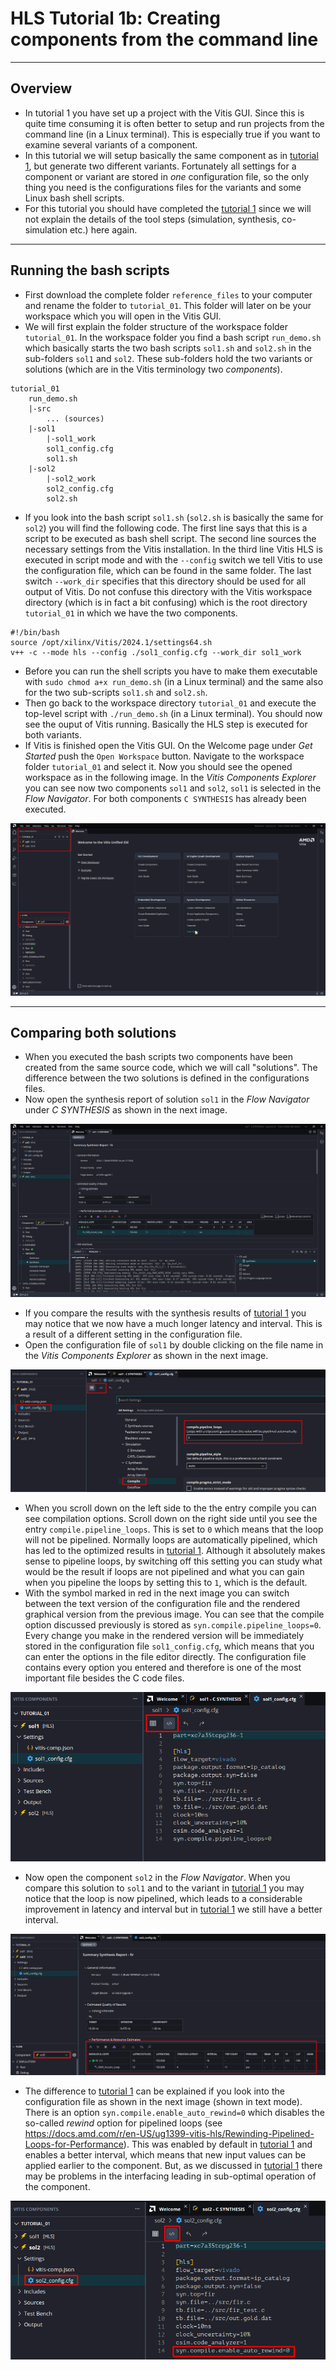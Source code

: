 # HLS Tutorial 1b: Creating components from the command line

---
## Overview
* In tutorial 1 you have set up a project with the Vitis GUI. Since this is quite time consuming it is often better to setup and run projects from the command line (in a Linux terminal). This is especially true if you want to examine several variants of a component. 
* In this tutorial we will setup basically the same component as in [tutorial 1](tutorial_01.md), but generate two different variants. Fortunately all settings for a component or variant are stored in _one_ configuration file, so the only thing you need is the configurations files for the variants and some Linux bash shell scripts.
* For this tutorial you should have completed the [tutorial 1](tutorial_01.md) since we will not explain the details of the tool steps (simulation, synthesis, co-simulation etc.) here again.

---
## Running the bash scripts
* First download the complete folder `reference_files` to your computer and rename the folder to `tutorial_01`. This folder will later on be your workspace which you will open in the Vitis GUI.
* We will first explain the folder structure of the workspace folder `tutorial_01`. In the workspace folder you find a bash script `run_demo.sh` which basically starts the two bash scripts `sol1.sh` and `sol2.sh` in the sub-folders `sol1` and `sol2`. These sub-folders hold the two variants or solutions (which are in the Vitis terminology two _components_).

```
tutorial_01
    run_demo.sh
	|-src
        ... (sources)
	|-sol1
		|-sol1_work
		sol1_config.cfg
        sol1.sh
	|-sol2
		|-sol2_work
		sol2_config.cfg
        sol2.sh
```
* If you look into the bash script `sol1.sh` (`sol2.sh` is basically the same for `sol2`) you will find the following code. The first line says that this is a script to be executed as bash shell script. The second line sources the necessary settings from the Vitis installation. In the third line Vitis HLS is executed in script mode and with the `--config` switch we tell Vitis to use the configuration file, which can be found in the same folder. The last switch `--work_dir` specifies that this directory should be used for all output of Vitis. Do not confuse this directory with the Vitis workspace directory (which is in fact a bit confusing) which is the root directory `tutorial_01` in which we have the two components. 
 
```
#!/bin/bash
source /opt/xilinx/Vitis/2024.1/settings64.sh
v++ -c --mode hls --config ./sol1_config.cfg --work_dir sol1_work
```

* Before you can run the shell scripts you have to make them executable with `sudo chmod a+x run_demo.sh` (in a Linux terminal) and the same also for the two sub-scripts `sol1.sh` and `sol2.sh`.
* Then go back to the workspace directory `tutorial_01` and execute the top-level script with `./run_demo.sh` (in a Linux terminal). You should now see the ouput of Vitis running. Basically the HLS step is executed for both variants.
* If Vitis is finished open the Vitis GUI. On the Welcome page under _Get Started_ push the `Open Workspace` button. Navigate to the workspace folder `tutorial_01` and select it. Now you should see the opened workspace as in the following image. In the _Vitis Components Explorer_ you can see now two components `sol1` and `sol2`, `sol1` is selected in the _Flow Navigator_. For both components `C SYNTHESIS` has already been executed. 

![Vitis GUI with opened workspace](images/hls_30.png)
 
---
## Comparing both solutions
* When you executed the bash scripts two components have been created from the same source code, which we will call "solutions". The difference between the two solutions is defined in the configurations files. 
* Now open the synthesis report of solution `sol1` in the _Flow Navigator_ under _C SYNTHESIS_ as shown in the next image. 

![Vitis GUI with solution 1 opened](images/hls_31.png)

* If you compare the results with the synthesis results of [tutorial 1](tutorial_01.md#c-synthesis) you may notice that we now have a much longer latency and interval. This is a result of a different setting in the configuration file. 
* Open the configuration file of `sol1` by double clicking on the file name in the _Vitis Components Explorer_ as shown in the next image. 

![Vitis GUI config file](images/hls_32.png)

* When you scroll down on the left side to the the entry compile you can see compilation options. Scroll down on the right side until you see the entry `compile.pipeline_loops`. This is set to `0` which means that the loop will not be pipelined. Normally loops are automatically pipelined, which has led to the optimized results in [tutorial 1](tutorial_01.md#c-synthesis). Although it absolutely makes sense to pipeline loops, by switching off this setting you can study what would be the result if loops are not pipelined and what you can gain when you pipeline the loops by setting this to `1`, which is the default.
* With the symbol marked in red in the next image you can switch between the text version of the configuration file and the rendered graphical version from the previous image. You can see that the compile option discussed previously is stored as `syn.compile.pipeline_loops=0`. Every change you make in the rendered version will be immediately stored in the configuration file `sol1_config.cfg`, which means that you can enter the options in the file editor directly. The configuration file contains every option you entered and therefore is one of the most important file besides the C code files.  

![Vitis GUI config file text](images/hls_33.png)

* Now open the component `sol2` in the _Flow Navigator_. When you compare this solution to `sol1` and to the variant in [tutorial 1](tutorial_01.md#c-synthesis) you may notice that the loop is now pipelined, which leads to a considerable improvement in latency and interval but in [tutorial 1](tutorial_01.md#c-synthesis) we still have a better interval.  

![Vitis GUI sol 2](images/hls_34.png)

* The difference to [tutorial 1](tutorial_01.md#c-synthesis) can be explained if you look into the configuration file as shown in the next image (shown in text mode). There is an option `syn.compile.enable_auto_rewind=0` which disables the so-called _rewind_ option for pipelined loops (see https://docs.amd.com/r/en-US/ug1399-vitis-hls/Rewinding-Pipelined-Loops-for-Performance). This was enabled by default in [tutorial 1](tutorial_01.md#c-synthesis) and enables a better interval, which means that new input values can be applied earlier to the component. But, as we discussed in [tutorial 1](tutorial_01.md#crtl-cosimulation) there may be problems in the interfacing leading in sub-optimal operation of the component. 

![Vitis GUI sol 2 config](images/hls_35.png)
